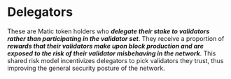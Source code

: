 # Delegators

These are Matic token holders who **_delegate their stake to validators rather than participating in the validator set_**.
They receive a proportion of **_rewards that their validators make upon block production and are exposed to the risk of their validator misbehaving in the network_**.
This shared risk model incentivizes delegators to pick validators they trust, thus improving the general security posture of the network.
